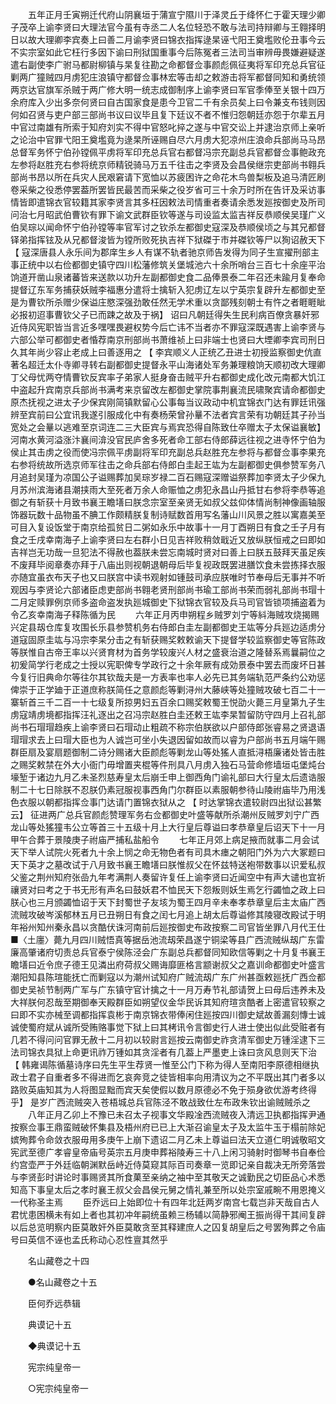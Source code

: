 <!-- { "loadSidebar": true } -->
　　五年正月壬寅朔迁代府山阴襄垣于蒲宣宁隰川于泽灵丘于绛怀仁于霍天理少卿子茂卒上谕李贤曰大理法官今虽有寺丞二人名位轻恐不敢与法司持辩卿与王翱择明日以故大理卿李宾奏上曰善二月谕李贤曰锦衣指挥逯杲诬弋阳王奠壏败伦丑事今云不实宗室如此它枉行多因下谕曰刑狱国重事今后陈冤者三法司当审辨毋畏嫌避疑遂遣右副使李广驸马都尉柳镇与杲复往勘之命都督佥事颜彪佩征夷将军印充总兵官征剿两广獞贼四月虏犯庄浪镇守都督佥事林宏等击却之敕游击将军都督同知和勇统领两京达官旗军杀贼于两广修大明一统志成御制序上谕李贤曰军官季俸至关银十四万余府库入少出多奈何贤曰自古国家食是患今卫官二千有余员矣上曰令兼支布钱则因何如召贤与吏户部三部尚书议曰议毕且复下廷议不者不惟归怨朝廷亦怨于尔辈五月中官过南雄有所索于知府刘实不得中官怒叱捽之遂与中官交讼上并逮治京师上亲听之论治中官罪弋阳王奠壏竟为逯杲所诬赐自尽六月虏大犯凉州庄浪命兵部尚马马昂总督军务怀宁伯孙镗佩平虏将军印充总兵官右都督冯宗充副总兵官都督佥事鲍政充左参将赵胜充右参将统京师精锐骑马万五千往击之李贤及会昌侯继宗吏部尚书翱兵部尚书昂以所在兵灾人民艰窘请下宽恤以苏疲困许之命花木鸟兽梨板及追马清匠刷卷采柴之役悉停罢葢所罢皆民最苦而采柴之役岁省可三十余万时所在告讦及采访事情皆即遣锦衣官较籍其家李贤言其多枉因敕法司情重者奏请余悉发廵按御史及所司问治七月昭武伯曹钦有罪下谕文武群臣钦等遂与司设监太监吉祥反恭顺侯吴瑾广义伯吴琮以闻命怀宁伯孙镗等率官军讨之钦杀左都御史寇深及恭顺侯顷之与其兄都督铎弟指挥铉及从兄都督浚皆为镗所败死执吉祥下狱磔于市并磔钦等尸以狥诏赦天下 【 寇深唐县人永乐间为郡庠生乡人有谋不轨者驰京师告发得为同子生宣擢刑部主事正统中以右俭都御史镇守四川松藩修筑关堡城池六十余所哨台三百七十余座平治饷道开凿山泉诸蕃皆来送款以功升左副都御史食二品俸景泰二年召还未踰月复奉命提督辽东军务捕获妖贼李福惠分遣将士擒斩入犯虏辽左以宁英宗复辟升左都御史至是为曹钦所杀赠少保谥庄愍深强劲敢任然无学术重以贪鄙残刻朝士有忤之者睚睚眦必报初迢事曹钦父子已而踈之故及于祸】 诏曰凡朝廷得失生民利病百僚贪暴奸邪近侍风宪职皆当言近多嘿嘿畏避权势今后亡讳不当者亦不罪寇深既遇害上谕李贤与六部公举可都御史者惛荐南京刑部尚书萧维祯上曰非端士也贤曰大堙卿李宾司刑日久其年尚少容止老成上曰善逐用之 【 李宾顺义人正统乙丑进士初授监察御史伉直著名超迁太仆寺卿寻转右副都御史提督永平山海诸处军务兼理粮饷天顺初改大理卿丁父母忧两夺情曹钦反宾率子弟家人挺身奋击贼平升右都御史成化改元南都大饥江中盗起升宾南京兵部尚书满考来京留改左都御史掌院事荆襄流民啸聚宾请命都御史原杰抚视之进太子少保宾刚简镇默留心公事每当议政动中机宜锦衣门达有罪廷讯强辨至宾前曰公宜讯我遂引服成化中有奏杨荣曾孙曅不法者宾言荣有功朝廷其子孙当宽处之会曅以逃难至京词连二三大臣宾与焉宾恐得自陈致仕卒赠太子太保谥襄敏】 河南水黄河溢涨汴襄间渰没官民庐舍多死者命工部右侍郎薛远往视之进寺怀宁伯为侯止其击虏之役而使冯宗佩平虏副将军印充副总兵赵胜充左参将与都督佥事李果充右参将统故所选京师军往击之命兵部右侍郎白圭起王竑为左副都御史俱参赞军务八月追封吴瑾为凉国公子谥赐葬加吴琮岁禄二百石赐寇深赠谥祭葬加李贤太子少保九月苏州滨海诸县潮挟雨大至死者万余人命赈恤之虏犯永昌山丹抵甘右参将李恭等追御之有斩获十月致书襄王瞻墡曰朕念宗室至亲贤无如叔父兹仰体情尚制神像画轴服饰器玩数十品物虽不腆工作颇精朕复制诗赋数首用写名藩山川风景之胜以寓嘉美至可目入复设饭堂于南京给孤贫日二粥如永乐中故事十一月丁酉朔日有食之壬子月有食之壬戌幸南海子上谕李贤曰左右群小日见吉祥败稍敛戢近又放纵朕恒戒之曰即如吉祥岂无功哉一旦犯法不得赦也葢朕未尝忘南城时贤对曰善上曰朕五鼓拜天虽足疾不废拜毕阅章奏亦拜于八庙出则视朝退朝母后毕复视政既罢进膳饮食未尝拣择衣服亦随宜虽衣布天子也又曰朕宫中读书观射如锺鼓司承应朕唯时节奉母后无事并不听观因与李贤论六部诸臣虑吏部尚书翱老贤刑部尚书瑜工部尚书荣而弱礼部尚书瑁十二月定赎罪例京师多盗命盗发执廵城御史下狱锦衣官较及兵马司官皆锁项捕盗着为令乙亥幸南海子释陈循为民 
　　六年正月丙申朔程乡贼罗刘宁等紏海贼攻烧揭赐兴定县刼仓库复攻围长乐县参赞机务右侍郎白圭左副都御史王竑等分兵廵边适虏分道寇固原圭竑与冯宗李杲分击之有斩获赐奖敕敕谕天下提督学较监察御史等官陈政等朕惟自古帝王率以兴贤育材为首务学较废兴人材之盛衰治道之隆替系焉曩嗣位之初爰简学行老成之士授以宪职俾专学政行之十余年厥有成効景泰中罢去而废坏日甚今复行旧典命尔等往尔其钦哉夫是一方表率也率人必先已其务端轨范严条约公劝惩俾崇于正学廸于正道庶称朕简任之意颜彪等剿浔州大藤峡等处獞贼攻破七百二十一寨斩首三千二百一十七级复所掠男妇五百余口赐奖敕蜀王悦劭火薨三月皇第九子生虏寇靖虏境都指挥汪礼逐出之召冯宗赵胜白圭还敕王竑李杲暂留防守四月上召礼部尚书石瑁瑁趋疾上谕李贤曰石瑁动止粗疏不称宗伯朕欲以户部侍郎张睿易之贤退语瑁瑁求去上曰瑁大臣也为人诚岂可坐小失退因留如故而以睿为户部尚书五月端午赐群臣扇及宴扇题御制二诗分赐诸大臣颜彪等剿龙山等处猺人直抵浔梧廉诸处皆击胜之赐奖敕禁在外大小衙门毋增置夹棍等件刑具八月虏入独石马营命修墙垣屯堡炖台壕堑于诸边九月乙未圣烈慈寿皇太后崩壬申上御西角门谕礼部曰大行皇太后遗诰服制二十七日除朕不忍朕仍素冠服视事西角门尔群臣以素服朝参待山陵祔庙毕乃用浅色衣服以朝都指挥佥事门达请门置锦衣狱从之 【 时达掌锦衣遣较尉四出狱讼甚繁云】 征进两广总兵官颜彪赞理军务右佥都御史叶盛等献所杀潮州反贼罗刘宁广西龙山等处猺獞韦公立等首三十五级十月上大行皇后尊谥曰孝恭章皇后诏天下十一月甲午合葬于景陵庚子祔庙严捕私盐船令 
　　七年正月郊上病足掖而就事二月会试天下举人试院火死者九十余上悯之命无物色者有司具木瘗之朝阳门外为六大冢题曰天下英才之墓改试于八月致书襄王瞻墡曰朕惟叔父在怀兹特送袍带数事以识爱私叔父鉴之荆州知府张嵒九年考满荆人奏留许复任上谕李贤曰近闻空中有声大谴也宜祈禳贤对曰考之于书无形有声名曰鼓妖君不恤民天下怨叛则妖生焉乞行蠲恤之政上曰朕心也三月颁蠲恤诏于天下封蜀世子友垓为蜀王四月辛未奉孝恭章皇后主太庙广西流贼攻破岑溪郁林五月已丑朔日有食之闰七月追上胡太后尊谥修其陵寝改殿试于明年裕州知州秦永昌以贪酷伏诛河南前后廵按御史布政按察二司官皆坐罪八月代王仕■〈土廛〉薨九月四川贼悟真等据岳池流刼荣昌遂宁铜梁等县广西流贼纵刼广东雷廉高肇诸府切责总兵官泰宁侯陈泾会广东副总兵都督同知欧信等剿之十月复书襄王瞻墡曰近令庶子德王见潾出府荷叔父赐诲靡匪格言颛谢叔父之嘉训命都御史叶盛言潮阳知县陈瑄能抚亡而剿寇以为潮州试知府广贼流刼广东广州甚亟敕廵抚广西佥都御史吴祯节制两广军与广东镇守官计擒之十一月万寿节礼部请贺上曰母后违养未及大祥朕何忍哉至期御奉天殿群臣如朔望仪金华民诉其知府瑄贪酷者上密遣官较察之曰即不实亦械至调都指挥袁彬于南京锦衣带俸闲住廵按四川御史斌故善漏刻慱士诚诚使蜀府斌从诚所受贿赂事觉下狱上曰其栲讯令言御史行人进士使出似此受赃者有几若不得问问官罪无赦十二月初以较尉言廵按云南御史祚贪清军御史万锺淫逮下三法司锦衣具狱上命更讯祚万锺如其贪淫者有几葢上严墨吏上诛曰贪风息则天下治 【 韩雍谒陈循墓诗序曰先生平生荐贤一惟至公门下称为得人至南阳李原德相继执政士君子自重者多不得进而乞哀奔竞之徒皆相率向用清议为之不平既出其门者多以路败英庙知其为人将图显黜而宾天矣使假以数月原德必不免于殒身欲优游考终得乎】 是岁广西流贼突入苍梧城总兵官陈泾不敢战致仕左布政朱钦出谕贼贼杀之 
　　八年正月乙卯上不豫已未召太子视事文华殿凎西流贼夜入清远卫执都指挥尹通按察佥事王鼎蛮贼破怀集县及梧州府已已上大渐召谕皇太子及太监牛玉于榻前除妃嫔殉葬令命敛衣服毋用多庚午上崩下遗诏二月乙未上尊谥曰法天立道仁明诚敬昭文宪武至德广孝睿皇帝庙号英宗五月庚申葬裕陵寿三十八上闲习骑射时御琴书自奉俭约宫壶严于外廷临朝渊默岳峙近侍莫窥其际百司奏章一览即记亲自裁决无所旁落尝与李贤彭时讲论时事赐贤其所食菓至亲纳之袖中至其敬天之诚勤民之切臣品心术悉知高下事皇太后之孝时襄王叔父会昌侯元舅之情礼兼至所以处宗室戚畹不用恩掩义一代称圣主焉 
　　臣乔远曰上始即位十有四年北廷两岁南宫七载岂非天哉自古人君忧患困横未有如上者也其初冲年嗣统虽赖三杨辅以简静邪阉王振尚得干其间复辟以后总览明察内臣莫敢奸外臣莫敢贪至其释建庶人之囚复胡皇后之号罢殉葬之令庙号曰英信不诬也孟氏称动心忍性亶其然乎 

　　名山藏卷之十四 

　　●名山藏卷之十五 

　　臣何乔远恭辑 

　　典谟记十五 

　　◆典谟记十五 

　　宪宗纯皇帝一 

　　○宪宗纯皇帝一 

